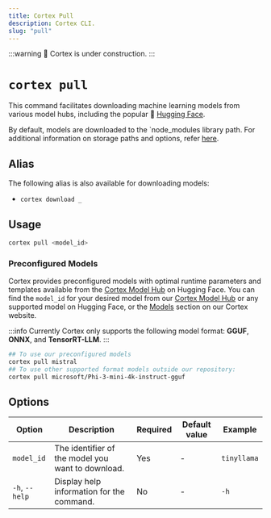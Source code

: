```yaml
---
title: Cortex Pull
description: Cortex CLI.
slug: "pull"
---
```


:::warning
🚧 Cortex is under construction.
:::

# `cortex pull`

This command facilitates downloading machine learning models from various model hubs, including the popular 🤗 [Hugging Face](https://huggingface.co/).

By default, models are downloaded to the `node_modules library path. For additional information on storage paths and options, refer [here](/docs/cli).



## Alias

The following alias is also available for downloading models:

- `cortex download _`

## Usage

```bash
cortex pull <model_id>
```

### Preconfigured Models
Cortex provides preconfigured models with optimal runtime parameters and templates available from the [Cortex Model Hub](https://huggingface.co/cortexso) on Hugging Face.
You can find the `model_id` for your desired model from our [Cortex Model Hub](https://huggingface.co/cortexso) or any supported model on Hugging Face, or the [Models](/models) section on our Cortex website.

:::info
Currently Cortex only supports the following model format: **GGUF**, **ONNX**, and **TensorRT-LLM**.
:::

```bash
## To use our preconfigured models
cortex pull mistral
## To use other supported format models outside our repository:
cortex pull microsoft/Phi-3-mini-4k-instruct-gguf
```
## Options

| Option         | Description                                       | Required | Default value | Example     |
| -------------- | ------------------------------------------------- | -------- | ------------- | ----------- |
| `model_id`     | The identifier of the model you want to download. | Yes      | -             | `tinyllama` |
| `-h`, `--help` | Display help information for the command.         | No       | -             | `-h`        |
